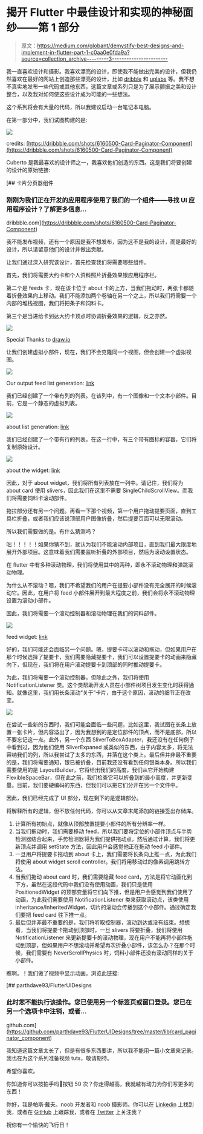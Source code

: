 # 揭开 Flutter 中最佳设计和实现的神秘面纱——第 1 部分

> 原文：<https://medium.com/globant/demystify-best-designs-and-implement-in-flutter-part-1-c0aa0e0fda9a?source=collection_archive---------3----------------------->

我一直喜欢设计和摄影。我喜欢漂亮的设计，即使我不能做出完美的设计，但我仍然喜欢在最好的网站上创造那些漂亮的设计，比如 [dribble](http://dribbble.com/) 和 [uplabs](https://www.uplabs.com) 等。我不想不真实地发布一些代码或其他东西，这篇文章或系列只是为了展示颤振之美和设计整合，以及我对如何使这些设计成为可能的一些想法。

这个系列将会有大量的代码，所以我建议启动一台笔记本电脑。

在第一部分中，我们试图构建的是:

![](img/24b15b1ddd785c863a15ec0d8c166d2b.png)

credits: [https://dribbble.com/shots/6160500-Card-Paginator-Component](https://dribbble.com/shots/6160500-Card-Paginator-Component)

Cuberto 是我最喜欢的设计师之一，我喜欢他们创造的东西。这是我们将要创建的设计的原始链接:

[](https://dribbble.com/shots/6160500-Card-Paginator-Component) [## 卡片分页器组件

### 刚刚为我们正在开发的应用程序使用了我们的一个组件——寻找 UI 应用程序设计？了解更多信息…

dribbble.com](https://dribbble.com/shots/6160500-Card-Paginator-Component) 

我不能发布视频，还有一个原因是我不想发布，因为这不是我的设计，而是最好的设计，所以请留意他们的设计并做出贡献。

让我们通过深入研究该设计，首先检查我们将需要哪些组件。

首先，我们将需要大约卡和个人资料照片折叠效果银应用程序栏。

第二个是 feeds 卡，现在该卡位于 about 卡的上方，当我们拖动时，两张卡都随着折叠效果向上移动。我们不能添加两个卷轴在另一个之上，所以我们将需要一个内部的堆栈视图，我们将把条子和饲料卡。

第三个是当进给卡到达大约卡顶点时协调折叠效果的逻辑，反之亦然。

![](img/6306e0888ee9156b84d6620064602e37.png)

Special Thanks to [draw.io](https://www.draw.io/)

让我们创建虚拟小部件，现在，我们不会克隆同一个视图，但会创建一个虚拟视图。

![](img/b978eda05848807876fd4610e119d865.png)

Our output feed list generation: [link](https://github.com/parthdave93/FlutterUIDesigns/blob/master/lib/card_paginator_component/card_pagination_screen.dart)

我们已经创建了一个带有列的列表。在该列中，有一个图像和一个文本小部件。目前，它是一个静态的虚拟列表。

![](img/06a689258db529dd146f24f7bab99de4.png)

about list generation: [link](https://github.com/parthdave93/FlutterUIDesigns/blob/master/lib/card_paginator_component/card_pagination_screen.dart)

我们已经创建了一个带有行的列表。在这一行中，有三个带有图标的容器，它们将复制原始设计。

![](img/e4736a6f2238634839a6f2e48afa64fe.png)

about the widget: [link](https://github.com/parthdave93/FlutterUIDesigns/blob/master/lib/card_paginator_component/card_pagination_screen.dart)

因此，对于 about widget，我们将所有列表放在一列中。请记住，我们将为 about card 使用 slivers，因此我们在这里不需要 SingleChildScrollView。而我们将需要饲料卡滚动部件。

拖拉部分还有另一个问题。再看一下那个视频，第一个用户拖动提要页面，直到工具栏折叠，或者我们应该说顶部用户图像折叠，然后提要页面可以无限滚动。

所以我们需要做的是。有什么猜测吗？

咄！！！！！如果你猜不到，就认为我们不能滚动内部项目，直到我们最大限度地展开外部项目。这意味着我们需要监听折叠的外部项目，然后为滚动设置状态。

在 flutter 中有多种滚动物理，我们将使用其中的两种，即永不滚动物理和弹跳滚动物理。

为什么从不滚动？嗯，我们不希望我们的用户在提要小部件没有完全展开的时候滚动它。因此，在用户将 feed 小部件展开到最大程度之前，我们会将永不滚动物理设置为滚动小部件。

因此，我们将需要一个滚动控制器和滚动物理在我们的饲料部件。

![](img/f24965341aefe9aa729e7b6984f5ae77.png)

feed widget: [link](https://github.com/parthdave93/FlutterUIDesigns/blob/master/lib/card_paginator_component/card_pagination_screen.dart)

好的，我们可能还会面临另一个问题。嗯，提要卡可以滚动和拖动，但如果用户在那个时候选择了提要卡，我们需要隐藏提要卡，我们可以设置提要卡的动画来隐藏向下，但现在，我们将在用户滚动提要卡到顶部的同时推动提要卡。

为此，我们将需要一个滚动控制器，但除此之外，我们将使用 NotificationListener 类。这个类帮助开发人员在小部件树项目发生变化时获得通知。就像这里，我们用长条滚动“关于”卡片，由于这个原因，滚动的细节正在改变。

![](img/ad453b3b5edee94f4701796794017774.png)

在尝试一些新的东西时，我们可能会面临一些问题，比如这里，我试图在长条上放置一张卡片，但内容溢出了，因为我想到的是定位部件的顶点，而不是底部，所以不要忘记这一点。此外，另一个东西 SliverToBoxAdapter，我还没有在任何例子中看到过，因为他们使用 SliverExpaned 或类似的东西，由于内容太多，将无法容纳我们的列，所以我尝试了太多的东西，并落在这个类上。最后但并非最不重要的是，我们将需要通知，银已被折叠，目前我还没有看到任何银类本身。所以我们需要使用的是 LayoutBuilder，它将给出我们的高度，我们从它开始构建 FlexibleSpaceBar，但在此之前，我们检查它可以折叠到的最小高度，并更新变量。目前，我们要硬编码的东西，但我们可以把它们分开在另一个文件中。

因此，我们已经完成了 UI 部分，现在剩下的是逻辑部分。

将解释所有的逻辑，但不放任何代码，你可以从文章末尾添加的链接签出存储库。

1.  计算所有初始点，就像从顶部放置提要小部件的所有分辨率一样。
2.  当我们拖动时，我们需要移动 feed，所以我们要将定位的小部件顶点与手势检测器结合起来，手势检测器将为我们提供拖动点，然后通过计算，我们将更新顶点并调用 setState 方法，因此用户会感觉他正在拖动 feed 小部件。
3.  一旦用户将提要卡拖动到 about 卡上，我们需要将长条向上推一点，为此我们将使用 about widget scroll controller。我们将用移动过的像素调用跳转方法。
4.  当我们拖动 about card 时，我们需要隐藏 feed card，方法是将它动画化到下方，虽然在这段代码中我们没有使用动画，我们只是使用 PositionedWidget 的顶部变量将它们向下推，但是用户会感觉到我们使用了动画，为此我们需要使用 NotificationListener 类来获取滚动点，该类使用 inheritance/InheritedWidget，切片的滚动会传播到这个小部件。通过确定我们要把 feed card 往下推一点。
5.  最后但并非最不重要的是，我们将听取控制器，滚动到达或没有结束。想想看，当我们将提要卡拖动到顶部时，一旦 slivers 将要折叠，我们将使用 NotificationListener 来更新提要卡的滚动物理，现在用户不能再将小部件拖动到顶部，但如果用户不想滚动并希望再次折叠小部件，该怎么办？在那个时候，我们需要有 NeverScrollPhysics 时，饲料小部件还没有滚动同样的关于小部件。

瞧啊。！我们做了视频中显示动画。浏览此链接:

[](https://github.com/parthdave93/FlutterUIDesigns/tree/master/lib/card_paginator_component) [## parthdave93/FlutterUIDesigns

### 此时您不能执行该操作。您已使用另一个标签页或窗口登录。您已在另一个选项卡中注销，或者…

github.com](https://github.com/parthdave93/FlutterUIDesigns/tree/master/lib/card_paginator_component) 

我知道这篇文章太长了，但是有很多东西要讲，所以我不能用一篇小文章来记录。我也在为这个系列准备视频 tuts，敬请期待。

希望你喜欢。

你知道你可以按拍手吗👏按钮 50 次？你走得越高，我就越有动力为你们写更多的东西！

你好，我是帕斯·戴夫。noob 开发者和 noob 摄影师。你可以在 [Linkedin](https://in.linkedin.com/in/parth-dave-907b8177) 上找到我，或者在 [GitHub](https://github.com/parthdave93) 上跟踪我，或者在 [Twitter](https://twitter.com/the_parth_dave) 上关注我？

祝你有一个愉快的飞行日！